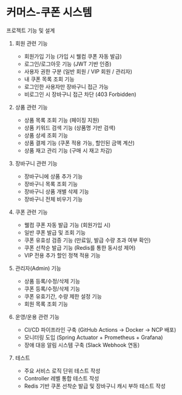 #  커머스-쿠폰 시스템

프로젝트 기능 및 설계
1. 회원 관련 기능

   * 회원가입 기능 (가입 시 웰컴 쿠폰 자동 발급)
   * 로그인/로그아웃 기능 (JWT 기반 인증)
   * 사용자 권한 구분 (일반 회원 / VIP 회원 / 관리자)
   * 내 쿠폰 목록 조회 기능
   * 로그인한 사용자만 장바구니 접근 가능
   * 비로그인 시 장바구니 접근 차단 (403 Forbidden)

2. 상품 관련 기능

   * 상품 목록 조회 기능 (페이징 지원)
   * 상품 키워드 검색 기능 (상품명 기반 검색)
   * 상품 상세 조회 기능
   * 상품 결제 기능 (쿠폰 적용 가능, 할인된 금액 계산)
   * 상품 재고 관리 기능 (구매 시 재고 차감)

3. 장바구니 관련 기능

   * 장바구니에 상품 추가 기능
   * 장바구니 목록 조회 기능
   * 장바구니 상품 개별 삭제 기능
   * 장바구니 전체 비우기 기능 

4. 쿠폰 관련 기능

   * 웰컴 쿠폰 자동 발급 기능 (회원가입 시)
   * 일반 쿠폰 발급 및 조회 기능
   * 쿠폰 유효성 검증 기능 (만료일, 발급 수량 초과 여부 확인)
   * 쿠폰 선착순 발급 기능 (Redis를 통한 동시성 제어)
   * VIP 전용 추가 할인 정책 적용 기능

5. 관리자(Admin) 기능

   * 상품 등록/수정/삭제 기능
   * 쿠폰 등록/수정/삭제 기능
   * 쿠폰 유효기간, 수량 제한 설정 기능
   * 회원 목록 조회 기능

6. 운영/운용 관련 기능

   * CI/CD 파이프라인 구축 (GitHub Actions → Docker → NCP 배포)
   * 모니터링 도입 (Spring Actuator + Prometheus + Grafana)
   * 장애 대응 알림 시스템 구축 (Slack Webhook 연동)

7. 테스트
 
   * 주요 서비스 로직 단위 테스트 작성
   * Controller 레벨 통합 테스트 작성
   * Redis 기반 쿠폰 선착순 발급 및 장바구니 캐시 부하 테스트 작성
